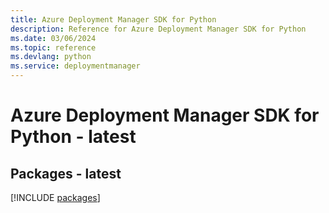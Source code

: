 ```yaml
---
title: Azure Deployment Manager SDK for Python
description: Reference for Azure Deployment Manager SDK for Python
ms.date: 03/06/2024
ms.topic: reference
ms.devlang: python
ms.service: deploymentmanager
---
```

# Azure Deployment Manager SDK for Python - latest
## Packages - latest
[!INCLUDE [packages](deployment-manager-index.md)]
